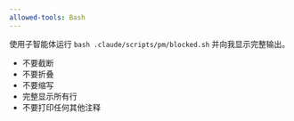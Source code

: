 ```yaml
---
allowed-tools: Bash
---
```


使用子智能体运行 `bash .claude/scripts/pm/blocked.sh` 并向我显示完整输出。

- 不要截断
- 不要折叠
- 不要缩写
- 完整显示所有行
- 不要打印任何其他注释
